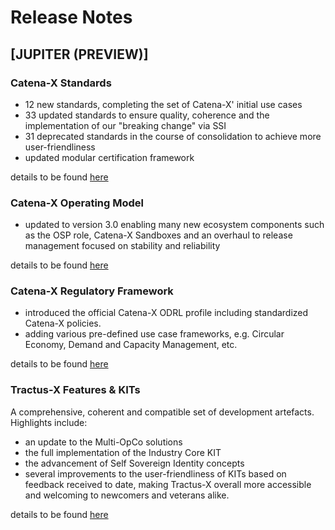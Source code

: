 # Release Notes

## [JUPITER (PREVIEW)]

### Catena-X Standards

- 12 new standards, completing the set of Catena-X' initial use cases
- 33 updated standards to ensure quality, coherence and the implementation of our "breaking change" via SSI
- 31 deprecated standards in the course of consolidation to achieve more user-friendliness
- updated modular certification framework

details to be found [here](./../../docs/standards/changelog.md)

### Catena-X Operating Model

- updated to version 3.0 enabling many new ecosystem components such as the OSP role, Catena-X Sandboxes and an overhaul to release management focused on stability and reliability

details to be found [here](./../../docs/operating-model/changelog/changelog.md)

### Catena-X Regulatory Framework

- introduced the official Catena-X ODRL profile including standardized Catena-X policies.
- adding various pre-defined use case frameworks, e.g. Circular Economy, Demand and Capacity Management, etc.

details to be found [here](./../../docs/regulatory-framework/changelog.md)

### Tractus-X Features & KITs

A comprehensive, coherent and compatible set of development artefacts. Highlights include:

- an update to the Multi-OpCo solutions
- the full implementation of the Industry Core KIT
- the advancement of Self Sovereign Identity concepts
- several improvements to the user-friendliness of KITs based on feedback received to date, making Tractus-X overall more accessible and welcoming to newcomers and veterans alike.

details to be found [here](https://eclipse-tractusx.github.io/CHANGELOG)
